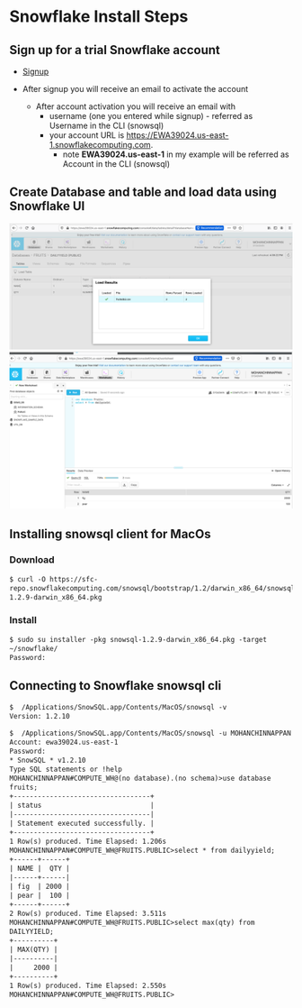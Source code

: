 # Snowflake Install Steps

## Sign up for a trial Snowflake  account
- [Signup](https://signup.snowflake.com/)

- After signup you will receive an email to activate the account
    - After account activation you will receive an email with 
        - username  (one you entered while signup) - referred as Username in the CLI (snowsql)
        - your account URL is https://EWA39024.us-east-1.snowflakecomputing.com. 
            - note **EWA39024.us-east-1** in my example will be referred as Account in the CLI (snowsql)
     

## Create Database and table and load data using Snowflake UI
![snowflake ui1](img/sflake-load-1.png)
![snowflake ui1](img/sflake-load-2.png)


## Installing snowsql client for MacOs

### Download
```
$ curl -O https://sfc-repo.snowflakecomputing.com/snowsql/bootstrap/1.2/darwin_x86_64/snowsql-1.2.9-darwin_x86_64.pkg
```

### Install
```
$ sudo su installer -pkg snowsql-1.2.9-darwin_x86_64.pkg -target ~/snowflake/  
Password:

```
## Connecting to Snowflake snowsql cli


```
$  /Applications/SnowSQL.app/Contents/MacOS/snowsql -v
Version: 1.2.10
```

```
$  /Applications/SnowSQL.app/Contents/MacOS/snowsql -u MOHANCHINNAPPAN
Account: ewa39024.us-east-1             
Password: 
* SnowSQL * v1.2.10
Type SQL statements or !help
MOHANCHINNAPPAN#COMPUTE_WH@(no database).(no schema)>use database fruits;
+----------------------------------+                                            
| status                           |
|----------------------------------|
| Statement executed successfully. |
+----------------------------------+
1 Row(s) produced. Time Elapsed: 1.206s
MOHANCHINNAPPAN#COMPUTE_WH@FRUITS.PUBLIC>select * from dailyyield;
+------+------+                                                                 
| NAME |  QTY |
|------+------|
| fig  | 2000 |
| pear |  100 |
+------+------+
2 Row(s) produced. Time Elapsed: 3.511s
MOHANCHINNAPPAN#COMPUTE_WH@FRUITS.PUBLIC>select max(qty) from DAILYYIELD;
+----------+                                                                    
| MAX(QTY) |
|----------|
|     2000 |
+----------+
1 Row(s) produced. Time Elapsed: 2.550s
MOHANCHINNAPPAN#COMPUTE_WH@FRUITS.PUBLIC>



```
